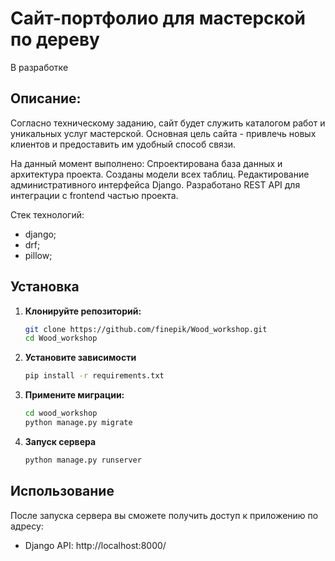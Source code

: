 # Сайт-портфолио для мастерской по дереву
В разработке

## Описание:

Согласно техническому заданию, сайт будет служить каталогом работ и уникальных услуг мастерской. Основная цель сайта - привлечь новых клиентов и предоставить им удобный способ связи.

На данный момент выполнено:
Спроектирована база данных и архитектура проекта. Созданы модели всех таблиц. Редактирование административного интерфейса Django. Разработано REST API для интеграции с frontend частью проекта.

Стек технологий:
- django;
- drf;
- pillow;

## Установка

1. **Клонируйте репозиторий:**

   ```bash
   git clone https://github.com/finepik/Wood_workshop.git
   cd Wood_workshop
   ```
2. **Установите зависимости**
    ```bash
    pip install -r requirements.txt
    ```
3. **Примените миграции:**
    ```bash
    cd wood_workshop
    python manage.py migrate
    ```
   
5. **Запуск сервера**
    ```bash
    python manage.py runserver
    ```

## Использование
После запуска сервера вы сможете получить доступ к приложению по адресу:
- Django API: http://localhost:8000/
